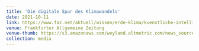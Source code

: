 ```yaml
---
title: 'Die digitale Spur des Klimawandels'
date: 2021-10-11
link: https://www.faz.net/aktuell/wissen/erde-klima/kuenstliche-intelligenz-zeigt-weltweite-auswirkungen-des-klimawandels-17613824.html
venue: Frankfurter Allgemeine Zeitung
venue-thumb: https://s3.amazonaws.com/weyland.altmetric.com/news_sources/logos/000/000/236/normal/image.gif?1370859158
collection: media
---
```

